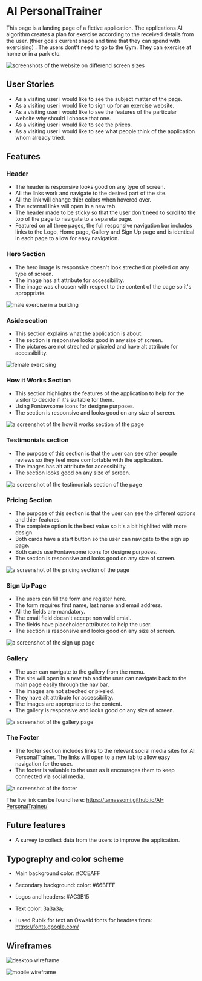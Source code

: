 # AI PersonalTrainer #

This page is a landing page of a fictive application.
The applications AI algorithm creates a plan for exercise according to the received details from the user. (thier goals current shape and time that they can spend with exercising) .
The users dont't need to go to the Gym. They can exercise at home or in a park etc.

![screenshots of the website on differend screen sizes](assets/images/responsice-screenshot.jpg "Responsive Screenshot")

## User Stories ##

* As a visiting user i would like to see the subject matter of the page.
* As a visiting user i would like to sign up for an exercise website.
* As a visiting user i would like to see the features of the particular website why should i choose that one.
* As a visiting user i would like to see the prices.
* As a visiting user i would like to see what people think of the application whom already tried.

## Features ##

### Header ###

* The header is responsive looks good on any type of screen.
* All the links work and navigate to the desired part of the site.
* All the link will change thier colors when hovered over.
* The external links will open in a new tab.
* The header made to be sticky so that the user don't need to scroll to the top of the page to navigate to a separeta page.
* Featured on all three pages, the full responsive navigation bar includes links to the Logo, Home page, Gallery and Sign Up page and is identical in each page to allow for easy navigation.

### Hero Section ###

* The hero image is responsive doesn't look streched or pixeled on any type of screen.
* The image has alt attribute for accessibility.
* The image was choosen with respect to the content of the page so it's aproppriate.

![male exercise in a building](assets/images/hero-image.jpg "Hero Image")

### Aside section ###

* This section explains what the application is about.
* The section is responsive looks good in any size of screen.
* The pictures are not streched or pixeled and have alt attribute for accessibility.

![female exercising](assets/images/aside.jpg "Aside screenshot")


### How it Works Section  ###

* This section highlights the features of the application to help for the visitor to decide if it's suitable for them.
* Using Fontawsome icons for designe purposes.
* The section is responsive and looks good on any size of screen.

![a screenshot of the how it works section of the page](assets/images/how-it-works.jpg)

### Testimonials section ###

* The purpose of this section is that the user can see other people reviews so they feel more comfortable with the application.
* The images has alt attribute for accessibility.
* The section looks good on any size of screen.   

![a screenshot of the testimonials section of the page](assets/images/testimonials.jpg)


### Pricing Section ###

* The purpose of this section is that the user can see the different options and thier features.
* The complete option is the best value so it's a bit highlited with more design.
* Both cards have a start button so the user can navigate to the sign up page. 
* Both cards use Fontawsome icons for designe purposes.
* The section is responsive and looks good on any size of screen.

![a screenshot of the pricing section of the page](assets/images/pricing.jpg)


### Sign Up Page ###

* The users can fill the form and register here.
* The form requires first name, last name and email address.
* All the fields are mandatory.
* The email field doesn't accept non valid emial.
* The fields have placeholder attributes to help the user.
* The section is responsive and looks good on any size of screen.

![a screenshot of the sign up page](assets/images/form-page.jpg)

### Gallery ###

* The user can navigate to the gallery from the menu.
* The site will open in a new tab and the user can navigate back to the main page easily through the nav bar.
* The images are not streched or pixeled.
* They have alt attribute for accessibility.
* The images are appropriate to the content.
* The gallery is responsive and looks good on any size of screen.

![a screenshot of the gallery page](assets/images/gallery.jpg)

### The Footer ###

* The footer section includes links to the relevant social media sites for AI PersonalTrainer. The links will open to a new tab to allow easy navigation for the user.
* The footer is valuable to the user as it encourages them to keep connected via social media.

![a screenshot of the footer](assets/images/footer.jpg)



The live link can be found here: https://tamassomi.github.io/AI-PersonalTrainer/


## Future features ##

- A survey to collect data from the users to improve the application.

## Typography and color scheme ##

- Main background color: #CCEAFF
- Secondary background: color: #66BFFF
- Logos and headers: #AC3B15
- Text color: 3a3a3a;

- I used Rubik for text an Oswald fonts for headres from: https://fonts.google.com/

## Wireframes ##

![desktop wireframe](assets/images/desktopwf.png)

![mobile wireframe][mobile wireframe]




[mobile wireframe]: assets/images/mobilewf.png